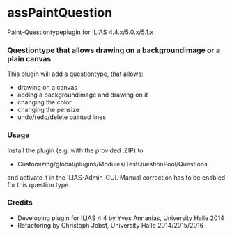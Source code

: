 # assPaintQuestion
Paint-Questiontypeplugin for ILIAS 4.4.x/5.0.x/5.1.x

### Questiontype that allows drawing on a backgroundimage or a plain canvas ###

This plugin will add a questiontype, that allows:
* drawing on a canvas
* adding a backgroundimage and drawing on it
* changing the color
* changing the pensize
* undo/redo/delete painted lines

### Usage ###

Install the plugin (e.g. with the provided .ZIP) to
* Customizing/global/plugins/Modules/TestQuestionPool/Questions

and activate it in the ILIAS-Admin-GUI. Manual correction has to be enabled for this question type.

### Credits ###
* Developing plugin for ILIAS 4.4 by Yves Annanias, University Halle 2014
* Refactoring by Christoph Jobst, University Halle 2014/2015/2016